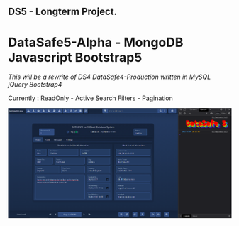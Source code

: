 ## DS5 - Longterm Project.

# DataSafe5-Alpha - MongoDB Javascript Bootstrap5

*This will be a rewrite of DS4 DataSafe4-Production written in MySQL jQuery Bootstrap4*

Currently : ReadOnly - Active Search Filters - Pagination

![](image/README/1620126811079.png)
